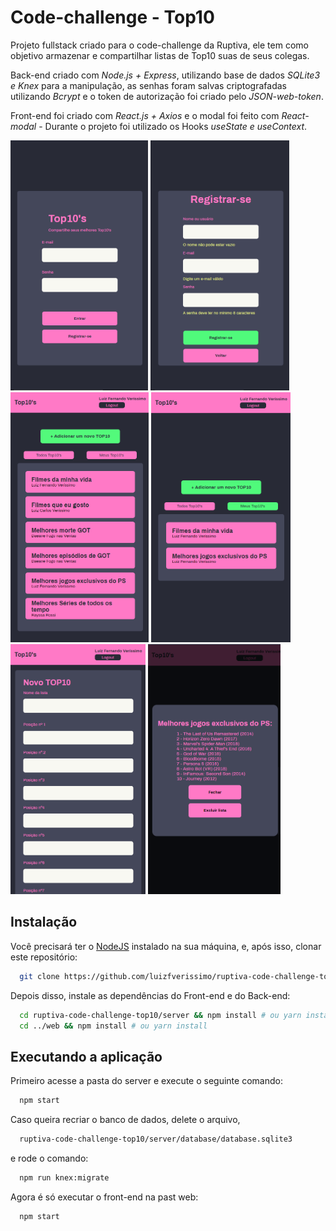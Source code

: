 # Code-challenge - Top10

Projeto fullstack criado para o code-challenge da Ruptiva, ele tem como objetivo armazenar e compartilhar listas de Top10 suas de seus colegas.

Back-end criado com *Node.js + Express*, utilizando base de dados *SQLite3 e Knex* para a manipulação, as senhas foram salvas criptografadas utilizando *Bcrypt* e o token de autorização foi criado pelo *JSON-web-token*.

Front-end foi criado com *React.js + Axios* e o modal foi feito com *React-modal* - Durante o projeto foi utilizado os Hooks *useState e useContext*.

<img src="/images/1.png" alt="imagem 1" height="400"/> <img src="/images/2.png" alt="imagem 2" height="400"/> <img src="/images/3.png" alt="imagem 3" height="400"/> <img src="/images/4.png" alt="imagem 4" height="400"/> <img src="/images/5.png" alt="imagem 5" height="400"/> <img src="/images/6.png" alt="imagem 6" height="400"/>
 
## Instalação

Você precisará ter o [NodeJS](https://nodejs.org) instalado na sua máquina, e, após isso, clonar este repositório:
```sh
  git clone https://github.com/luizfverissimo/ruptiva-code-challenge-top10.git
```

Depois disso, instale as dependências do Front-end e do Back-end:
```sh
  cd ruptiva-code-challenge-top10/server && npm install # ou yarn install
  cd ../web && npm install # ou yarn install
```
## Executando a aplicação

Primeiro acesse a pasta do server e execute o seguinte comando:
```sh
  npm start
```

Caso queira recriar o banco de dados, delete o arquivo,
```sh
  ruptiva-code-challenge-top10/server/database/database.sqlite3
```
e rode o comando:
```sh
  npm run knex:migrate
```

Agora é só executar o front-end na past web:
```sh
  npm start
  ```
